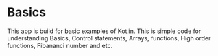 # Basics
This app is build for basic examples of Kotlin. This is simple code for understanding Basics, Control statements, Arrays, functions, High order functions, Fibananci number and etc.
